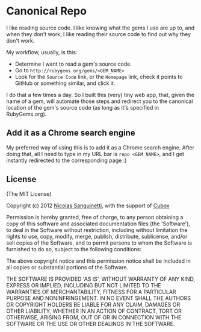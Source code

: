 # Canonical Repo

I like reading source code. I like knowing what the gems I use are up to, and
when they don't work, I like reading their source code to find out why they
don't work.

My workflow, usually, is this:

* Determine I want to read a gem's source code.
* Go to `http://rubygems.org/gems/<GEM_NAME>`
* Look for the `Source Code` link, or the `Homepage` link, check it points to
  GitHub or something similar, and click it.

I do that a few times a day. So I built this (very) tiny web app, that, given
the name of a gem, will automate those steps and redirect you to the canonical
location of the gem's source code (as long as it's specified in RubyGems.org).

## Add it as a Chrome search engine

My preferred way of using this is to add it as a Chrome search engine. After
doing that, all I need to type in my URL bar is `repo <GEM_NAME>`, and I get
instantly redirected to the corresponding page :)

## License

(The MIT License)

Copyright (c) 2012 [Nicolas Sanguinetti][me], with the support of [Cubox][cubox]

Permission is hereby granted, free of charge, to any person obtaining
a copy of this software and associated documentation files (the
'Software'), to deal in the Software without restriction, including
without limitation the rights to use, copy, modify, merge, publish,
distribute, sublicense, and/or sell copies of the Software, and to
permit persons to whom the Software is furnished to do so, subject to
the following conditions:

The above copyright notice and this permission notice shall be
included in all copies or substantial portions of the Software.

THE SOFTWARE IS PROVIDED 'AS IS', WITHOUT WARRANTY OF ANY KIND,
EXPRESS OR IMPLIED, INCLUDING BUT NOT LIMITED TO THE WARRANTIES OF
MERCHANTABILITY, FITNESS FOR A PARTICULAR PURPOSE AND NONINFRINGEMENT.
IN NO EVENT SHALL THE AUTHORS OR COPYRIGHT HOLDERS BE LIABLE FOR ANY
CLAIM, DAMAGES OR OTHER LIABILITY, WHETHER IN AN ACTION OF CONTRACT,
TORT OR OTHERWISE, ARISING FROM, OUT OF OR IN CONNECTION WITH THE
SOFTWARE OR THE USE OR OTHER DEALINGS IN THE SOFTWARE.

[me]:    http://nicolassanguinetti.info
[cubox]: http://cuboxlabs.com
